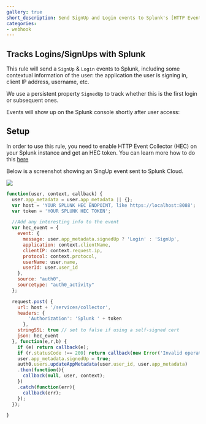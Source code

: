 ```yaml
---
gallery: true
short_description: Send SignUp and Login events to Splunk's [HTTP Event Collector] (http://dev.splunk.com/view/event-collector/SP-CAAAE7F), including some contextual information of the user
categories:
- webhook
---
```

## Tracks Logins/SignUps with Splunk

This rule will send a `SignUp` & `Login` events to Splunk, including some contextual information of the user: the application the user is signing in, client IP address, username, etc.

We use a persistent property `SignedUp` to track whether this is the first login or subsequent ones.

Events will show up on the Splunk console shortly after user access:

## Setup

In order to use this rule, you need to enable HTTP Event Collector (HEC) on your Splunk instance and get an HEC token. You can learn more how to do this [here](http://dev.splunk.com/view/event-collector/SP-CAAAE7F) 

Below is a screenshot showing an SingUp event sent to Splunk Cloud.

![](https://cdn.auth0.com/website/rules/splunk-hec-rule.png)

```js
function(user, context, callback) {
  user.app_metadata = user.app_metadata || {};
  var host = 'YOUR SPLUNK HEC ENDPOINT, like https://localhost:8088';
  var token = 'YOUR SPLUNK HEC TOKEN';

  //Add any interesting info to the event
  var hec_event = {
    event: {
      message: user.app_metadata.signedUp ? 'Login' : 'SignUp',
      application: context.clientName,
      clientIP: context.request.ip,
      protocol: context.protocol,
      userName: user.name,
      userId: user.user_id
    },
    source: "auth0",
    sourcetype: "auth0_activity"
  };

  request.post( {
    url: host + '/services/collector',
    headers: {
        'Authorization': 'Splunk ' + token
      },
    stringSSL: true // set to false if using a self-signed cert
    json: hec_event
  }, function(e,r,b) {
    if (e) return callback(e);
    if (r.statusCode !== 200) return callback(new Error('Invalid operation'));
    user.app_metadata.signedUp = true; 
    auth0.users.updateAppMetadata(user.user_id, user.app_metadata)
    .then(function(){
      callback(null, user, context);
    })
    .catch(function(err){
      callback(err);
    });
  });

}
```
